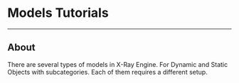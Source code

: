 # Models Tutorials

___

## About

There are several types of models in X-Ray Engine. For Dynamic and Static Objects with subcategories. Each of them requires a different setup.
